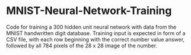 # MNIST-Neural-Network-Training

Code for training a 300 hidden unit neural network with data from the MNIST handwritten digit database. Training input is expected in form of a CSV file, with each row beginning with the correct number value answer, followed by all 784 pixels of the 28 x 28 image of the number.
